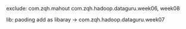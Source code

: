 exclude: com.zqh.mahout
         com.zqh.hadoop.dataguru.week06, week08

lib: paoding add as libaray -> com.zqh.hadoop.dataguru.week07